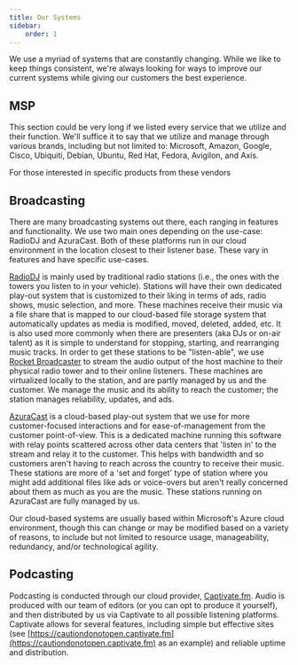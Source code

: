 ```yaml
---
title: Our Systems
sidebar:
    order: 1
---
```


We use a myriad of systems that are constantly changing. While we like to keep things consistent, we're always looking for ways to improve our current systems while giving our customers the best experience.

## MSP
This section could be very long if we listed every service that we utilize and their function. We'll suffice it to say that we utilize and manage through various brands, including but not limited to: Microsoft, Amazon, Google, Cisco, Ubiquiti, Debian, Ubuntu, Red Hat, Fedora, Avigilon, and Axis.

For those interested in specific products from these vendors

## Broadcasting
There are many broadcasting systems out there, each ranging in features and functionality. We use two main ones depending on the use-case: RadioDJ and AzuraCast. Both of these platforms run in our cloud environment in the location closest to their listener base. These vary in features and have specific use-cases.

[RadioDJ](https://radiodj.ro) is mainly used by traditional radio stations (i.e., the ones with the towers you listen to in your vehicle). Stations will have their own dedicated play-out system that is customized to their liking in terms of ads, radio shows, music selection, and more. These machines receive their music via a file share that is mapped to our cloud-based file storage system that automatically updates as media is modified, moved, deleted, added, etc. It is also used more commonly when there are presenters (aka DJs or on-air talent) as it is simple to understand for stopping, starting, and rearranging music tracks. In order to get these stations to be "listen-able", we use [Rocket Broadcaster](https://rocketbroadcaster.com/) to stream the audio output of the host machine to their physical radio tower and to their online listeners. These machines are virtualized locally to the station, and are partly managed by us and the customer. We manage the music and its ability to reach the customer; the station manages reliability, updates, and ads.

[AzuraCast](https://github.com/AzuraCast/AzuraCast) is a cloud-based play-out system that we use for more customer-focused interactions and for ease-of-management from the customer point-of-view. This is a dedicated machine running this software with relay points scattered across other data centers that 'listen in' to the stream and relay it to the customer. This helps with bandwidth and so customers aren't having to reach across the country to receive their music. These stations are more of a 'set and forget' type of station where you might add additional files like ads or voice-overs but aren't really concerned about them as much as you are the music. These stations running on AzuraCast are fully managed by us.

Our cloud-based systems are usually based within Microsoft's Azure cloud environment, though this can change or may be modified based on a variety of reasons, to include but not limited to resource usage, manageability, redundancy, and/or technological agility.

## Podcasting
Podcasting is conducted through our cloud provider, [Captivate.fm](https://captivate.fm). Audio is produced with our team of editors (or you can opt to produce it yourself), and then distributed by us via Captivate to all possible listening platforms. Captivate allows for several features, including simple but effective sites (see [https://cautiondonotopen.captivate.fm](https://cautiondonotopen.captivate.fm) as an example) and reliable uptime and distribution.